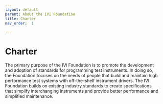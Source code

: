 ```yaml
---
layout: default
parent: About the IVI Foundation
title: Charter
nav_order:  1

---
```


# Charter

The primary purpose of the IVI Foundation is to promote the development
and adoption of standards for programming test instruments. In doing so,
the Foundation focuses on the needs of people that build and maintain
high performance test systems with off-the-shelf instrument drivers. The
IVI Foundation builds on existing industry standards to create
specifications that simplify interchanging instruments and provide
better performance and simplified maintenance.


